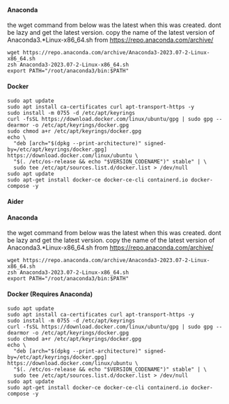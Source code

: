 #### Anaconda

the wget command from below was the latest when this was created. dont be lazy and get the latest version.
copy the name of the latest version of Anaconda3.*Linux-x86_64.sh from https://repo.anaconda.com/archive/


```
wget https://repo.anaconda.com/archive/Anaconda3-2023.07-2-Linux-x86_64.sh
zsh Anaconda3-2023.07-2-Linux-x86_64.sh
export PATH="/root/anaconda3/bin:$PATH"
```


#### Docker
```
sudo apt update
sudo apt install ca-certificates curl apt-transport-https -y
sudo install -m 0755 -d /etc/apt/keyrings
curl -fsSL https://download.docker.com/linux/ubuntu/gpg | sudo gpg --dearmor -o /etc/apt/keyrings/docker.gpg
sudo chmod a+r /etc/apt/keyrings/docker.gpg
echo \
  "deb [arch="$(dpkg --print-architecture)" signed-by=/etc/apt/keyrings/docker.gpg] https://download.docker.com/linux/ubuntu \
  "$(. /etc/os-release && echo "$VERSION_CODENAME")" stable" | \
  sudo tee /etc/apt/sources.list.d/docker.list > /dev/null
sudo apt update
sudo apt-get install docker-ce docker-ce-cli containerd.io docker-compose -y
```

#### Aider
#### Anaconda

the wget command from below was the latest when this was created. dont be lazy and get the latest version.
copy the name of the latest version of Anaconda3.*Linux-x86_64.sh from https://repo.anaconda.com/archive/


```
wget https://repo.anaconda.com/archive/Anaconda3-2023.07-2-Linux-x86_64.sh
zsh Anaconda3-2023.07-2-Linux-x86_64.sh
export PATH="/root/anaconda3/bin:$PATH"
```


#### Docker (Requires Anaconda)
```
sudo apt update
sudo apt install ca-certificates curl apt-transport-https -y
sudo install -m 0755 -d /etc/apt/keyrings
curl -fsSL https://download.docker.com/linux/ubuntu/gpg | sudo gpg --dearmor -o /etc/apt/keyrings/docker.gpg
sudo chmod a+r /etc/apt/keyrings/docker.gpg
echo \
  "deb [arch="$(dpkg --print-architecture)" signed-by=/etc/apt/keyrings/docker.gpg] https://download.docker.com/linux/ubuntu \
  "$(. /etc/os-release && echo "$VERSION_CODENAME")" stable" | \
  sudo tee /etc/apt/sources.list.d/docker.list > /dev/null
sudo apt update
sudo apt-get install docker-ce docker-ce-cli containerd.io docker-compose -y
```

